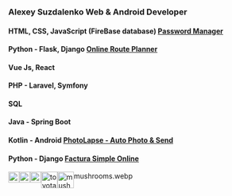 ### Alexey Suzdalenko Web & Android Developer
#### HTML, CSS, JavaScript (FireBase database) [Password Manager](https://password-manager-22.web.app)
#### Python - Flask, Django [Online Route Planner](https://x-route-planning.web.app)
#### Vue Js, React
#### PHP - Laravel, Symfony
#### SQL
#### Java - Spring Boot
#### Kotlin - Android [PhotoLapse - Auto Photo & Send](https://play.google.com/store/apps/details?id=suzdalenko.photolapse)
#### Python - Django [Factura Simple Online](https://factura-simple-on.web.app)
<img src="https://suzdalenko.github.io/suzdalenko/1.webp" alt="alexey suzdalenko desarrollo web - programador" width="22px" style="float:left; display:inline;" /><img src="https://suzdalenko.github.io/suzdalenko/2.webp" alt="alexey suzdalenko desarrollo web - programador" width="22px;display:inline;" style="float:left;" /><img src="https://suzdalenko.github.io/suzdalenko/3.webp" alt="alexey suzdalenko desarrollo web - programador" width="22px" style="float:left;display:inline;" />  mushrooms.webp
<img src="https://suzdalenko.github.io/suzdalenko/toyota.webp" alt="toyota" width="33px" style="float:left;display:inline;" />
<img src="https://suzdalenko.github.io/suzdalenko/mushrooms.webp" alt="mushrooms" width="33px" style="float:left;display:inline;" />
